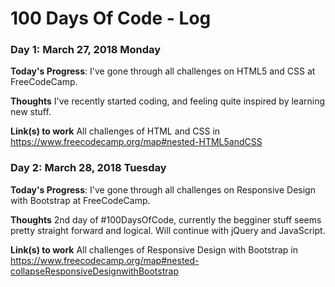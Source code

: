 # 100 Days Of Code - Log

### Day 1: March 27, 2018 Monday

**Today's Progress**: I've gone through all challenges on HTML5 and CSS at FreeCodeCamp.

**Thoughts** I've recently started coding, and feeling quite inspired by learning new stuff.

**Link(s) to work**
All challenges of HTML and CSS in https://www.freecodecamp.org/map#nested-HTML5andCSS

### Day 2: March 28, 2018 Tuesday

**Today's Progress**: I've gone through all challenges on Responsive Design with Bootstrap at FreeCodeCamp.

**Thoughts** 2nd day of #100DaysOfCode, currently the begginer stuff seems pretty straight forward and logical. Will continue with jQuery and JavaScript.

**Link(s) to work**
All challenges of Responsive Design with Bootstrap in https://www.freecodecamp.org/map#nested-collapseResponsiveDesignwithBootstrap
